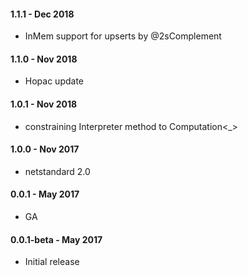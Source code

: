#### 1.1.1 - Dec 2018
* InMem support for upserts by @2sComplement

#### 1.1.0 - Nov 2018
* Hopac update

#### 1.0.1 - Nov 2018
* constraining Interpreter method to Computation<_>

#### 1.0.0 - Nov 2017
* netstandard 2.0

#### 0.0.1 - May 2017
* GA

#### 0.0.1-beta - May 2017
* Initial release
